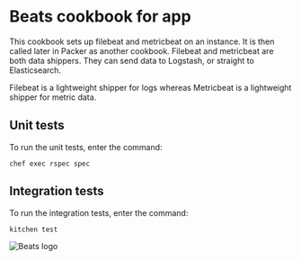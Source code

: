 # Beats cookbook for app

This cookbook sets up filebeat and metricbeat on an instance. It is then called later in Packer as another cookbook. Filebeat and metricbeat are both data shippers. They can send data to Logstash, or straight to Elasticsearch.

Filebeat is a lightweight shipper for logs whereas Metricbeat is a lightweight shipper for metric data.

## Unit tests

To run the unit tests, enter the command:

```
chef exec rspec spec
```

## Integration tests

To run the integration tests, enter the command:

```
kitchen test
```

![Beats logo](https://cdn.worldvectorlogo.com/logos/elastic-beats.svg)
